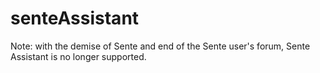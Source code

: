 senteAssistant
==============

Note: with the demise of Sente and end of the Sente user's forum, Sente Assistant is no longer supported.
